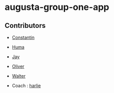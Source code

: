 # augusta-group-one-app

## Contributors

- [Constantin]()
- [Huma]()
- [Jay]()
- [Oliver](https://github.com/ovt12)
- [Walter]()

- Coach : [harlie](https://github.com/Charlie-robin)
